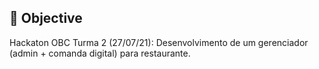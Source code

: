 ## 🎯 Objective
Hackaton OBC Turma 2 (27/07/21): Desenvolvimento de um gerenciador (admin + comanda digital) para restaurante.
